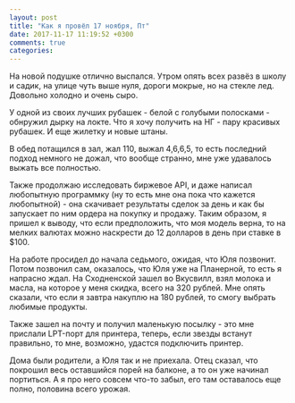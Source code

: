```yaml
---
layout: post
title: "Как я провёл 17 ноября, Пт"
date: 2017-11-17 11:19:52 +0300
comments: true
categories: 
---
```

На новой подушке отлично выспался. Утром опять всех развёз в школу и садик, на улице чуть выше нуля, дороги мокрые, но на стекле лед. Довольно холодно и очень сыро.

У одной из своих лучших рубашек - белой с голубыми полосками - обнружил дырку на локте. Что я хочу получить на НГ - пару красивых рубашек. И еще жилетку и новые штаны.

В обед потащился в зал, жал 110, выжал 4,6,6,5, то есть последний подход немного не дожал, что вообще странно, мне уже удавалось выжать все полностью.

Также продолжаю исследовать биржевое API, и даже написал любопытную программку (ну то есть мне она пока что кажется любопытной) - она скачивает результаты сделок за день и как бы запускает по ним ордера на покупку и продажу. Таким образом, я пришел к выводу, что если предположить, что моя модель верна, то на мелких валютах можно наскрести до 12 долларов в день при ставке в $100.

На работе просидел до начала седьмого, ожидая, что Юля позвонит. Потом позвонил сам, оказалось, что Юля уже на Планерной, то есть я напрасно ждал. На Сходненской зашел во Вкусвилл, взял молока и масла, на которое у меня скидка, всего на 320 рублей. Мне опять сказали, что если я завтра накуплю на 180 рублей, то смогу выбрать любимые продукты.

Также зашел на почту и получил маленькую посылку - это мне прислали LPT-порт для принтера, теперь, если звезды встанут правильно, то мне, возможно, удастся подключить принтер.

Дома были родители, а Юля так и не приехала. Отец сказал, что покрошил весь оставшийся порей на балконе, а то он уже начинал портиться. А я про него совсем что-то забыл, его там оставалось еще полно, половина всего урожая.